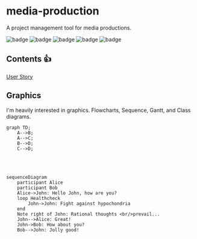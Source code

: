 # media-production
A project management tool for media productions.

![badge](https://badgen.net/badge/tag/Audio/green)
![badge](https://badgen.net/badge/tag/Video/yellow)
![badge](https://badgen.net/badge/tag/Photo/red)
![badge](https://badgen.net/badge/tag/Movies/orange)
![badge](https://badgen.net/badge/tag/TV/cyan)


## Contents :+1:
[User Story](/FSConsulting/media-production/main/blob/Docs/index.html)



## Graphics
I'm heavily interested in graphics. Flowcharts, Sequence, Gantt, and Class diagrams.

```mermaid
graph TD;
    A-->B;
    A-->C;
    B-->D;
    C-->D;
```
<br/><br/>
```mermaid
sequenceDiagram
    participant Alice
    participant Bob
    Alice->John: Hello John, how are you?
    loop Healthcheck
        John->John: Fight against hypochondria
    end
    Note right of John: Rational thoughts <br/>prevail...
    John-->Alice: Great!
    John->Bob: How about you?
    Bob-->John: Jolly good!
```
